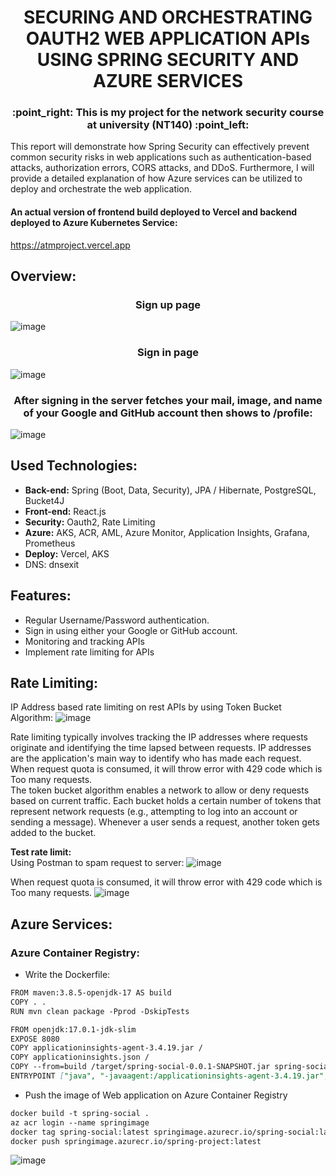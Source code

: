 <h1 align="center"> <strong>SECURING AND ORCHESTRATING OAUTH2 WEB APPLICATION APIs USING SPRING SECURITY AND AZURE SERVICES</strong> </h1>
<h3 align="center"> <strong>:point_right: This is my project for the network security course at university (NT140) :point_left:</strong> </h3>
<p>This report will demonstrate how Spring Security can effectively prevent common security risks in web applications such as authentication-based attacks, authorization errors, CORS attacks, and DDoS. Furthermore, I will provide a detailed explanation of how Azure services can be utilized to deploy and orchestrate the web application.</p>

#### An actual version of frontend build deployed to Vercel and backend deployed to Azure Kubernetes Service:
https://atmproject.vercel.app <br>

## Overview:
<h3 align="center"> <strong>Sign up page</strong> </h3>

![image](https://github.com/Namtayto/spring-boot-oauth2-aks/assets/98264996/e9954bf3-3f93-4a36-9e9e-8bf23bddaa9d)

<h3 align="center"> <strong>Sign in page</strong> </h3>

![image](https://github.com/Namtayto/spring-boot-oauth2-aks/assets/98264996/40be4f13-c0c3-48a9-97be-3c164d595060)

<h3 align="center"> <strong>After signing in the server fetches your mail, image, and name of your Google and GitHub account then shows to /profile:</strong> </h3>

![image](https://github.com/Namtayto/spring-boot-oauth2-aks/assets/98264996/8c92897e-bedf-41e0-905b-98903f8df14e)


## Used Technologies:

* **Back-end:** Spring (Boot, Data, Security), JPA / Hibernate, PostgreSQL, Bucket4J
* **Front-end:** React.js
* **Security:** Oauth2, Rate Limiting
* **Azure:** AKS, ACR, AML, Azure Monitor, Application Insights, Grafana, Prometheus
* **Deploy:** Vercel, AKS
* DNS: dnsexit
  
## Features:
* Regular Username/Password authentication.
* Sign in using either your Google or GitHub account.
* Monitoring and tracking APIs
* Implement rate limiting for APIs

## Rate Limiting:
IP Address based rate limiting on rest APIs by using Token Bucket Algorithm:
![image](https://github.com/Namtayto/spring-boot-oauth2-aks/assets/98264996/0aef88f7-5d75-41db-a0a8-5471c4f99fce)

Rate limiting typically involves tracking the IP addresses where requests originate and identifying the time lapsed between requests. IP addresses are the application's main way to identify who has made each request. When request quota is consumed, it will throw error with 429 code which is Too many requests. <br>
The token bucket algorithm enables a network to allow or deny requests based on current traffic. Each bucket holds a certain number of tokens that represent network requests (e.g., attempting to log into an account or sending a message). Whenever a user sends a request, another token gets added to the bucket.

**Test rate limit:**
<br>
Using Postman to spam request to server:
![image](https://github.com/Namtayto/spring-boot-oauth2-aks/assets/98264996/1a417e14-1c47-4d97-9333-148ae2bcc32a)

When request quota is consumed, it will throw error with 429 code which is Too many requests.
![image](https://github.com/Namtayto/spring-boot-oauth2-aks/assets/98264996/da5a1ca0-cacf-448d-a012-f73e961a4467)

## Azure Services:
### Azure Container Registry:
+ Write the Dockerfile:
```md
FROM maven:3.8.5-openjdk-17 AS build
COPY . .
RUN mvn clean package -Pprod -DskipTests

FROM openjdk:17.0.1-jdk-slim
EXPOSE 8080
COPY applicationinsights-agent-3.4.19.jar /
COPY applicationinsights.json /
COPY --from=build /target/spring-social-0.0.1-SNAPSHOT.jar spring-social.jar
ENTRYPOINT ["java", "-javaagent:/applicationinsights-agent-3.4.19.jar","-jar","spring-social.jar"]
```
+ Push the image of Web application on Azure Container Registry
``` md
docker build -t spring-social .
az acr login --name springimage
docker tag spring-social:latest springimage.azurecr.io/spring-social:latest
docker push springimage.azurecr.io/spring-project:latest
```
![image](https://github.com/Namtayto/spring-boot-oauth2-aks/assets/98264996/8d53b211-0390-4730-89da-4cdb55b9b43a)

